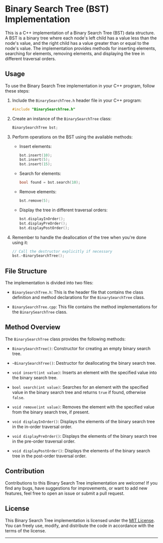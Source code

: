 # Binary Search Tree (BST) Implementation

This is a C++ implementation of a Binary Search Tree (BST) data structure. A BST is a binary tree where each node's left child has a value less than the node's value, and the right child has a value greater than or equal to the node's value. The implementation provides methods for inserting elements, searching for elements, removing elements, and displaying the tree in different traversal orders.

## Usage

To use the Binary Search Tree implementation in your C++ program, follow these steps:

1. Include the `BinarySearchTree.h` header file in your C++ program:

   ```cpp
   #include "BinarySearchTree.h"
   ```

2. Create an instance of the `BinarySearchTree` class:

   ```cpp
   BinarySearchTree bst;
   ```

3. Perform operations on the BST using the available methods:

   - Insert elements:

     ```cpp
     bst.insert(10);
     bst.insert(5);
     bst.insert(15);
     ```

   - Search for elements:

     ```cpp
     bool found = bst.search(10);
     ```

   - Remove elements:

     ```cpp
     bst.remove(5);
     ```

   - Display the tree in different traversal orders:

     ```cpp
     bst.displayInOrder();
     bst.displayPreOrder();
     bst.displayPostOrder();
     ```

4. Remember to handle the deallocation of the tree when you're done using it:

   ```cpp
   // Call the destructor explicitly if necessary
   bst.~BinarySearchTree();
   ```

## File Structure

The implementation is divided into two files:

- `BinarySearchTree.h`: This is the header file that contains the class definition and method declarations for the `BinarySearchTree` class.

- `BinarySearchTree.cpp`: This file contains the method implementations for the `BinarySearchTree` class.

## Method Overview

The `BinarySearchTree` class provides the following methods:

- `BinarySearchTree()`: Constructor for creating an empty binary search tree.

- `~BinarySearchTree()`: Destructor for deallocating the binary search tree.

- `void insert(int value)`: Inserts an element with the specified value into the binary search tree.

- `bool search(int value)`: Searches for an element with the specified value in the binary search tree and returns `true` if found, otherwise `false`.

- `void remove(int value)`: Removes the element with the specified value from the binary search tree, if present.

- `void displayInOrder()`: Displays the elements of the binary search tree in the in-order traversal order.

- `void displayPreOrder()`: Displays the elements of the binary search tree in the pre-order traversal order.

- `void displayPostOrder()`: Displays the elements of the binary search tree in the post-order traversal order.

## Contribution

Contributions to this Binary Search Tree implementation are welcome! If you find any bugs, have suggestions for improvements, or want to add new features, feel free to open an issue or submit a pull request.

## License

This Binary Search Tree implementation is licensed under the [MIT License](https://opensource.org/licenses/MIT). You can freely use, modify, and distribute the code in accordance with the terms of the license.

---